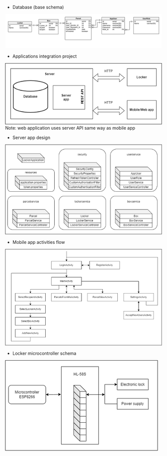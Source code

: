 * Database (base schema)

![diagram_database.png](zzz_resources\diagram_database.png)
* Applications integration project

![diagram_data_flow.png](zzz_resources\diagram_data_flow.png)
Note: web application uses server API same way as mobile app
* Server app design

![diagram_server_app.png](zzz_resources\diagram_server_app.png)
* Mobile app activities flow

![diagram_mobile_app.png](zzz_resources\diagram_mobile_app.png)
* Locker microcontroller schema

![diagram_locker.png](zzz_resources\diagram_locker.png)

